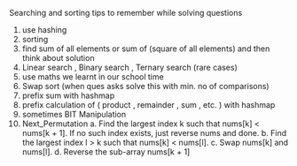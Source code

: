 Searching and sorting tips to remember while solving questions

1. use hashing
2. sorting 
3. find sum of all elements or sum of (square of all elements) and then think about solution
4. Linear search , Binary search , Ternary search (rare cases)
5. use maths we learnt in our school time
6. Swap sort (when ques asks solve this with min. no of comparisons)
7. prefix sum with hashmap
8. prefix calculation of ( product , remainder , sum , etc. ) with hashmap
9. sometimes BIT Manipulation
10. Next_Permutation
a. Find the largest index k such that nums[k] < nums[k + 1]. If no such index exists, just reverse nums and done.
b. Find the largest index l > k such that nums[k] < nums[l].
c. Swap nums[k] and nums[l].
d. Reverse the sub-array nums[k + 1]
